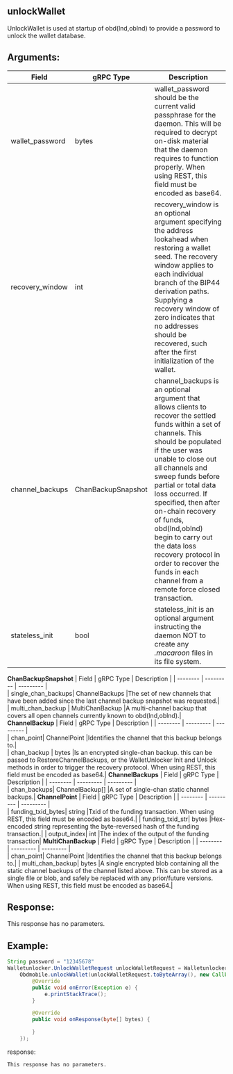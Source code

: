 ## unlockWallet

UnlockWallet is used at startup of obd(lnd,oblnd) to provide a password to unlock the wallet database.

## Arguments:
| Field		   |	gRPC Type		|	   Description  |
| -------- 	   |	---------       |    ---------      |  
| wallet_password	     |	bytes		  |wallet_password should be the current valid passphrase for the daemon. This will be required to decrypt on-disk material that the daemon requires to function properly. When using REST, this field must be encoded as base64.|
| recovery_window	     |	int		  |recovery_window is an optional argument specifying the address lookahead when restoring a wallet seed. The recovery window applies to each individual branch of the BIP44 derivation paths. Supplying a recovery window of zero indicates that no addresses should be recovered, such after the first initialization of the wallet.|
| channel_backups	     |	ChanBackupSnapshot		  |channel_backups is an optional argument that allows clients to recover the settled funds within a set of channels. This should be populated if the user was unable to close out all channels and sweep funds before partial or total data loss occurred. If specified, then after on-chain recovery of funds, obd(lnd,oblnd) begin to carry out the data loss recovery protocol in order to recover the funds in each channel from a remote force closed transaction.|
| stateless_init	     |	bool		  |stateless_init is an optional argument instructing the daemon NOT to create any *.macaroon* files in its file system.|  

**ChanBackupSnapshot**
| Field		         |	gRPC Type		|    Description  |
| -------- 	         |	---------       |    ---------    |  
| single_chan_backups|	ChannelBackups	    |The set of new channels that have been added since the last channel backup snapshot was requested.|  
| multi_chan_backup  |	MultiChanBackup	|A multi-channel backup that covers all open channels currently known to obd(lnd,oblnd).|
**ChannelBackup**
| Field		         |	gRPC Type		|	   Description  |
| -------- 	       |	---------   |    ---------    |  
| chan_point|	ChannelPoint	    |Identifies the channel that this backup belongs to.|  
| chan_backup  |	bytes	|Is an encrypted single-chan backup. this can be passed to RestoreChannelBackups, or the WalletUnlocker Init and Unlock methods in order to trigger the recovery protocol. When using REST, this field must be encoded as base64.|
**ChannelBackups**
| Field		         |	gRPC Type		|	   Description  |
| -------- 	       |	---------   |    ---------    |  
| chan_backups|	ChannelBackup[]	    |A set of single-chan static channel backups.|
**ChannelPoint**
| Field		         |	gRPC Type		|	   Description  |
| -------- 	       |	---------   |    ---------    |  
| funding_txid_bytes|	string    |Txid of the funding transaction. When using REST, this field must be encoded as base64.|
| funding_txid_str|	bytes    |Hex-encoded string representing the byte-reversed hash of the funding transaction.|
| output_index|	int    |The index of the output of the funding transaction|
**MultiChanBackup**
| Field		         |	gRPC Type		|	   Description  |
| -------- 	       |	---------   |    ---------    |  
| chan_point|	ChannelPoint    |Identifies the channel that this backup belongs to.|
| multi_chan_backup|	bytes    |A single encrypted blob containing all the static channel backups of the channel listed above. This can be stored as a single file or blob, and safely be replaced with any prior/future versions. When using REST, this field must be encoded as base64.|


## Response:
This response has no parameters.

## Example:

<!--
java code example
-->

```java
String password = "12345678"
Walletunlocker.UnlockWalletRequest unlockWalletRequest = Walletunlocker.UnlockWalletRequest.newBuilder().setWalletPassword(ByteString.copyFromUtf8(password )).build();
    Obdmobile.unlockWallet(unlockWalletRequest.toByteArray(), new Callback() {
        @Override
        public void onError(Exception e) {
            e.printStackTrace();
        }

        @Override
        public void onResponse(byte[] bytes) {

        }
    });
```

<!--
下面放例子的返回结果 
-->
response:
```
This response has no parameters.
```


